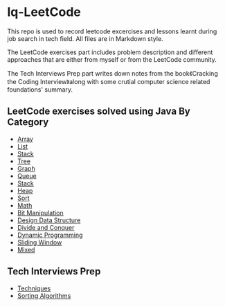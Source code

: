 # lq-LeetCode
This repo is used to record leetcode excercises and lessons learnt during job search in tech field. All files are in Markdown style.

The LeetCode exercises part includes problem description and different approaches that are either from myself or from the LeetCode community.

The Tech Interviews Prep part writes down notes from the book《Cracking the Coding Interview》along with some crutial computer science related foundations' summary.

## LeetCode exercises solved using Java By Category 

- [Array](/ByCategory/Array.md)
- [List](/ByCategory/List.md)
- [Stack](/ByCategory/Stack.md)
- [Tree](/ByCategory/Tree.md)
- [Graph](/ByCategory/Graph.md)
- [Queue](/ByCategory/Queue.md)
- [Stack](/ByCategory/Stack.md)
- [Heap](/ByCategory/Heap.md)
- [Sort](/ByCategory/Sort.md)
- [Math](/ByCategory/Math.md)
- [Bit Manipulation](/ByCategory/Bit.md)
- [Design Data Structure](/ByCategory/DataStructureDesign.md)
- [Divide and Conquer](/ByCategory/DivideAndConquer.md)
- [Dynamic Programming](/ByCategory/DynamicProgramming.md)
- [Sliding Window](/ByCategory/SlidingWindow.md)
- [Mixed](/ByCategory/Mixed.md)

## Tech Interviews Prep

- [Techniques](/InterviewPrep/Techniques.md)
- [Sorting Algorithms](/InterviewPrep/Sorting.md)

